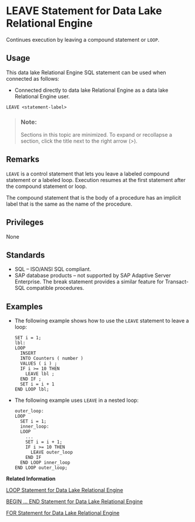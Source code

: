 <!-- loioa6206e0f84f210158fecfef723ec3ead -->

# LEAVE Statement for Data Lake Relational Engine

Continues execution by leaving a compound statement or `LOOP`.



<a name="loioa6206e0f84f210158fecfef723ec3ead__section_ovp_dvr_znb"/>

## Usage

This data lake Relational Engine SQL statement can be used when connected as follows:

-   Connected directly to data lake Relational Engine as a data lake Relational Engine user.



```
LEAVE <statement-label>
```



> ### Note:  
> Sections in this topic are minimized. To expand or recollapse a section, click the title next to the right arrow \(*\>*\).



<a name="loioa6206e0f84f210158fecfef723ec3ead__IQ_Usage"/>

## Remarks

`LEAVE` is a control statement that lets you leave a labeled compound statement or a labeled loop. Execution resumes at the first statement after the compound statement or loop.

The compound statement that is the body of a procedure has an implicit label that is the same as the name of the procedure.



<a name="loioa6206e0f84f210158fecfef723ec3ead__IQ_Permissions"/>

## Privileges

None



<a name="loioa6206e0f84f210158fecfef723ec3ead__IQ_Standards"/>

## Standards

-   SQL – ISO/ANSI SQL compliant.
-   SAP database products – not supported by SAP Adaptive Server Enterprise. The break statement provides a similar feature for Transact-SQL compatible procedures.



<a name="loioa6206e0f84f210158fecfef723ec3ead__IQ_Examples"/>

## Examples

-   The following example shows how to use the `LEAVE` statement to leave a loop:

    ```
    SET i = 1;
    lbl:
    LOOP
      INSERT
      INTO Counters ( number )
      VALUES ( i ) ;
      IF i >= 10 THEN
        LEAVE lbl ;
      END IF ;
      SET i = i + 1
    END LOOP lbl;
    ```

-   The following example uses `LEAVE` in a nested loop:

    ```
    outer_loop:
    LOOP
      SET i = 1;
      inner_loop:
      LOOP
        ...
        SET i = i + 1;
        IF i >= 10 THEN
          LEAVE outer_loop
        END IF
      END LOOP inner_loop
    END LOOP outer_loop;
    ```


**Related Information**  


[LOOP Statement for Data Lake Relational Engine](loop-statement-for-data-lake-relational-engine-a620fd7.md "Repeats the execution of a statement list.")

[BEGIN … END Statement for Data Lake Relational Engine](begin-end-statement-for-data-lake-relational-engine-a6142de.md "Groups SQL statements together.")

[FOR Statement for Data Lake Relational Engine](for-statement-for-data-lake-relational-engine-a61e906.md "Repeats the execution of a statement list once for each row in a cursor.")

